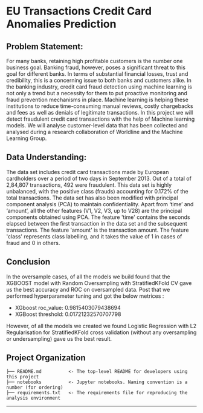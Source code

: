 # EU Transactions Credit Card Anomalies Prediction

## Problem Statement: 
For many banks, retaining high profitable customers is the number one business goal. Banking fraud, however, poses a significant threat to this goal for different banks. In terms of substantial financial losses, trust and credibility, this is a concerning issue to both banks and customers alike.
In the banking industry, credit card fraud detection using machine learning is not only a trend but a necessity for them to put proactive monitoring and fraud prevention mechanisms in place. Machine learning is helping these institutions to reduce time-consuming manual reviews, costly chargebacks and fees as well as denials of legitimate transactions.
In this project we will detect fraudulent credit card transactions with the help of Machine learning models.
We will analyse customer-level data that has been collected and analysed during a research collaboration of Worldline and the Machine Learning Group. 

## Data Understanding:
The data set includes credit card transactions made by European cardholders over a period of two days in September 2013. Out of a total of 2,84,807 transactions, 492 were fraudulent. This data set is highly unbalanced, with the positive class (frauds) accounting for 0.172% of the total transactions. The data set has also been modified with principal component analysis (PCA) to maintain confidentiality. Apart from ‘time’ and ‘amount’, all the other features (V1, V2, V3, up to V28) are the principal components obtained using PCA. The feature 'time' contains the seconds elapsed between the first transaction in the data set and the subsequent transactions. The feature 'amount' is the transaction amount. The feature 'class' represents class labelling, and it takes the value of 1 in cases of fraud and 0 in others.


## Conclusion
In the oversample cases, of all the models we build found that the XGBOOST model with Random Oversampling with StratifiedKFold CV gave us the best accuracy and ROC on oversampled data. Post that we performed hyperparameter tuning and got the below metrices :

- XGboost roc_value: 0.9815403079438694 
- XGBoost threshold: 0.01721232570707798

However, of all the models we created we found Logistic Regression with L2 Regularisation for StratifiedKFold cross validation (without any oversampling or undersampling) gave us the best result.

Project Organization
------------

    ├── README.md          <- The top-level README for developers using this project
    ├── notebooks          <- Jupyter notebooks. Naming convention is a number (for ordering)
    ├── requirements.txt   <- The requirements file for reproducing the analysis environment

    
--------
